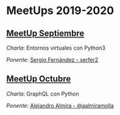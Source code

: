 # MeetUps 2019-2020

## [MeetUp Septiembre](09_Septiembre-Entornos-virtuales-con-Python3/README.md)

_Charla_: Entornos virtuales con Python3

_Ponente_: [Sergio Fernández - serfer2](mailto:serfer2@protonmail.com)

## [MeetUp Octubre](10_Octubre_GraphQL/README.md)

_Charla_: GraphQL con Python

_Ponente_: [Alejandro Almira - @aalmiramolla](mailto:alejandroalmira@protonmail.com)
